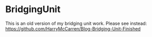 # BridgingUnit
This is an old version of my bridging unit work.
Please see instead:
https://github.com/HarryMcCarren/Blog-Bridging-Unit-Finished
